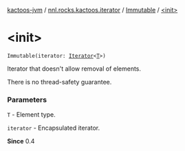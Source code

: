 [kactoos-jvm](../../index.md) / [nnl.rocks.kactoos.iterator](../index.md) / [Immutable](index.md) / [&lt;init&gt;](./-init-.md)

# &lt;init&gt;

`Immutable(iterator: `[`Iterator`](https://kotlinlang.org/api/latest/jvm/stdlib/kotlin.collections/-iterator/index.html)`<`[`T`](index.md#T)`>)`

Iterator that doesn't allow removal of elements.

There is no thread-safety guarantee.

### Parameters

`T` - Element type.

`iterator` - Encapsulated iterator.

**Since**
0.4


